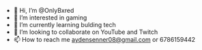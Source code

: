 - 👋 Hi, I’m @OnlyBxred
- 👀 I’m interested in gaming
- 🌱 I’m currently learning bulding tech
- 💞️ I’m looking to collaborate on YouTube and Twitch
- 📫 How to reach me aydensenner08@gmail.com or 6786159442

<!---
OnlyBxred/OnlyBxred is a ✨ special ✨ repository because its `README.md` (this file) appears on your GitHub profile.
You can click the Preview link to take a look at your changes.
--->
